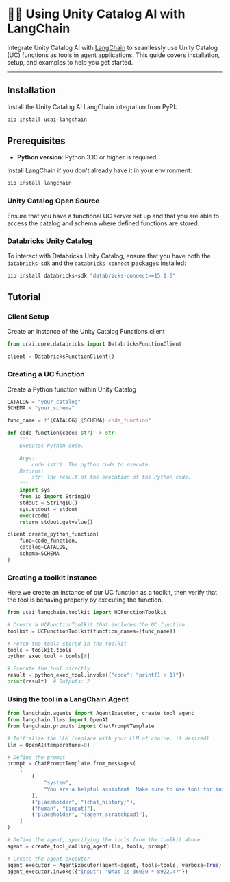 # 🦜🔗 Using Unity Catalog AI with LangChain

Integrate Unity Catalog AI with [LangChain](https://python.langchain.com) to seamlessly use Unity Catalog (UC) functions as tools in agent applications. This guide covers installation, setup, and examples to help you get started.

---

## Installation

Install the Unity Catalog AI LangChain integration from PyPI:

```sh
pip install ucai-langchain
```

## Prerequisites

- **Python version**: Python 3.10 or higher is required.

Install LangChain if you don't already have it in your environment:

```sh
pip install langchain
```

### Unity Catalog Open Source

Ensure that you have a functional UC server set up and that you are able to access the catalog and schema where defined functions are stored.

### Databricks Unity Catalog

To interact with Databricks Unity Catalog, ensure that you have both the `databricks-sdk` and the `databricks-connect` packages installed:

```sh
pip install databricks-sdk "databricks-connect>=15.1.0"
```

## Tutorial

### Client Setup

Create an instance of the Unity Catalog Functions client

``` python
from ucai.core.databricks import DatabricksFunctionClient

client = DatabricksFunctionClient()
```

### Creating a UC function

Create a Python function within Unity Catalog

``` python
CATALOG = "your_catalog"
SCHEMA = "your_schema"

func_name = f"{CATALOG}.{SCHEMA}.code_function"

def code_function(code: str) -> str:
    """
    Executes Python code.

    Args:
        code (str): The python code to execute.
    Returns:
        str: The result of the execution of the Python code.
    """
    import sys
    from io import StringIO
    stdout = StringIO()
    sys.stdout = stdout
    exec(code)
    return stdout.getvalue()

client.create_python_function(
    func=code_function,
    catalog=CATALOG,
    schema=SCHEMA
)
```

### Creating a toolkit instance

Here we create an instance of our UC function as a toolkit, then verify that the tool is behaving properly by executing the function.

``` python
from ucai_langchain.toolkit import UCFunctionToolkit

# Create a UCFunctionToolkit that includes the UC function
toolkit = UCFunctionToolkit(function_names=[func_name])

# Fetch the tools stored in the toolkit
tools = toolkit.tools
python_exec_tool = tools[0]

# Execute the tool directly
result = python_exec_tool.invoke({"code": "print(1 + 1)"})
print(result)  # Outputs: 2
```

### Using the tool in a LangChain Agent

``` python
from langchain.agents import AgentExecutor, create_tool_agent
from langchain.llms import OpenAI
from langchain.prompts import ChatPromptTemplate

# Initialize the LLM (replace with your LLM of choice, if desired)
llm = OpenAI(temperature=0)

# Define the prompt
prompt = ChatPromptTemplate.from_messages(
    [
        (
            "system",
            "You are a helpful assistant. Make sure to use tool for information.",
        ),
        ("placeholder", "{chat_history}"),
        ("human", "{input}"),
        ("placeholder", "{agent_scratchpad}"),
    ]
)

# Define the agent, specifying the tools from the toolkit above
agent = create_tool_calling_agent(llm, tools, prompt)

# Create the agent executor
agent_executor = AgentExecutor(agent=agent, tools=tools, verbose=True)
agent_executor.invoke({"input": "What is 36939 * 8922.4?"})
```
